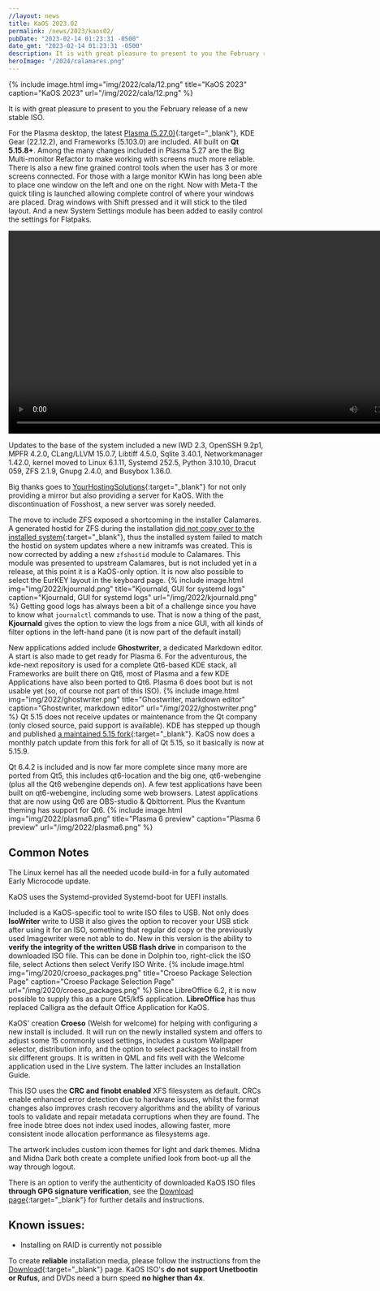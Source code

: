 ```yaml
---
//layout: news
title: KaOS 2023.02
permalink: /news/2023/kaos02/
pubDate: "2023-02-14 01:23:31 -0500"
date_gmt: "2023-02-14 01:23:31 -0500"
description: It is with great pleasure to present to you the February release of a new stable ISO. The move to include ZFS exposed a shortcoming in the installer Calamares. A generated hostid
heroImage: "/2024/calamares.png"
---
```


{% include image.html
            img="img/2022/cala/12.png"
            title="KaOS 2023"
            caption="KaOS 2023"
            url="/img/2022/cala/12.png" %}

It is with great pleasure to present to you the February release of a new stable ISO.

For the Plasma desktop, the latest [Plasma (5.27.0)](https://kde.org/announcements/plasma/5/5.27.0/){:target="\_blank"}, KDE Gear (22.12.2), and Frameworks (5.103.0) are included. All built on <b>Qt 5.15.8+</b>. Among the many changes included in Plasma 5.27 are the Big Multi-monitor Refactor to make working with screens much more reliable. There is also a new fine grained control tools when the user has 3 or more screens connected. For those with a large monitor KWin has long been able to place one window on the left and one on the right. Now with Meta-T the quick tiling is launched allowing complete control of where your windows are placed. Drag windows with Shift pressed and it will stick to the tiled layout. And a new System Settings module has been added to easily control the settings for Flatpaks.

<video width="800" controls autoplay>
    <source src="https://cdn.kde.org/promo/Announcements/Plasma/5.27/tiling.webm" type="video/webm">
    Your browser does not support the video tag.
</video>

Updates to the base of the system included a new IWD 2.3, OpenSSH 9.2p1, MPFR 4.2.0, CLang/LLVM 15.0.7, Libtiff 4.5.0, Sqlite 3.40.1, Networkmanager 1.42.0, kernel moved to Linux 6.1.11, Systemd 252.5, Python 3.10.10, Dracut 059, ZFS 2.1.9, Gnupg 2.4.0, and Busybox 1.36.0.

Big thanks goes to [YourHostingSolutions](https://yourhostingsolutions.com/){:target="\_blank"} for not only providing a mirror but also providing a server for KaOS. With the discontinuation of Fosshost, a new server was sorely needed.

The move to include ZFS exposed a shortcoming in the installer Calamares. A generated hostid for ZFS during the installation [did not copy over to the installed system](https://forum.kaosx.us/d/2990-zfs-boot-issue-after-kernel-image-regeneration){:target="\_blank"}, thus the installed system failed to match the hostid on system updates where a new initramfs was created. This is now corrected by adding a new `zfshostid` module to Calamares. This module was presented to upstream Calamares, but is not included yet in a release, at this point it is a KaOS-only option.
It is now also possible to select the EurKEY layout in the keyboard page.
{% include image.html
            img="img/2022/kjournald.png"
            title="Kjournald, GUI for systemd logs"
            caption="Kjournald, GUI for systemd logs"
            url="/img/2022/kjournald.png" %}
Getting good logs has always been a bit of a challenge since you have to know what `journalctl` commands to use. That is now a thing of the past, **Kjournald** gives the option to view the logs from a nice GUI, with all kinds of filter options in the left-hand pane (it is now part of the default install)

New applications added include **Ghostwriter**, a dedicated Markdown editor. A start is also made to get ready for Plasma 6. For the adventurous, the kde-next repository is used for a complete Qt6-based KDE stack, all Frameworks are built there on Qt6, most of Plasma and a few KDE Applications have also been ported to Qt6. Plasma 6 does boot but is not usable yet (so, of course not part of this ISO).
{% include image.html
            img="img/2022/ghostwriter.png"
            title="Ghostwriter, markdown editor"
            caption="Ghostwriter, markdown editor"
            url="/img/2022/ghostwriter.png" %}
Qt 5.15 does not receive updates or maintenance from the Qt company (only closed source, paid support is available). KDE has stepped up though and published [a maintained 5.15 fork](https://dot.kde.org/2021/04/06/announcing-kdes-qt-5-patch-collection){:target="\_blank"}. KaOS now does a monthly patch update from this fork for all of Qt 5.15, so it basically is now at 5.15.9.

Qt 6.4.2 is included and is now far more complete since many more are ported from Qt5, this includes qt6-location and the big one, qt6-webengine (plus all the Qt6 webengine depends on). A few test applications have been built on qt6-webengine, including some web browsers. Latest applications that are now using Qt6 are OBS-studio & Qbittorrent. Plus the Kvantum theming has support for Qt6.
{% include image.html
            img="img/2022/plasma6.png"
            title="Plasma 6 preview"
            caption="Plasma 6 preview"
            url="/img/2022/plasma6.png" %}

## Common Notes

The Linux kernel has all the needed ucode build-in for a fully automated Early Microcode update.

KaOS uses the Systemd-provided Systemd-boot for UEFI installs.

Included is a KaOS-specific tool to write ISO files to USB. Not only does **IsoWriter** write to USB it also gives the option to recover your USB stick after using it for an ISO, something that regular dd copy or the previously used Imagewriter were not able to do. New in this version is the ability to **verify the integrity of the written USB flash drive** in comparison to the downloaded ISO file. This can be done in Dolphin too, right-click the ISO file, select Actions then select Verify ISO Write.
{% include image.html
            img="img/2020/croeso_packages.png"
            title="Croeso Package Selection Page"
            caption="Croeso Package Selection Page"
            url="/img/2020/croeso_packages.png" %}
Since LibreOffice 6.2, it is now possible to supply this as a pure Qt5/kf5 application. **LibreOffice** has thus replaced Calligra as the default Office Application for KaOS.

KaOS' creation **Croeso** (Welsh for welcome) for helping with configuring a new install is included. It will run on the newly installed system and offers to adjust some 15 commonly used settings, includes a custom Wallpaper selector, distribution info, and the option to select packages to install from six different groups. It is written in QML and fits well with the Welcome application used in the Live system. The latter includes an Installation Guide.

This ISO uses the **CRC and finobt enabled** XFS filesystem as default. CRCs enable enhanced error detection due to hardware issues, whilst the format changes also improves crash recovery algorithms and the ability of various tools to validate and repair metadata corruptions when they are found. The free inode btree does not index used inodes, allowing faster, more consistent inode allocation performance as filesystems age.

The artwork includes custom icon themes for light and dark themes. Midna and Midna Dark both create a complete unified look from boot-up all the way through logout.

There is an option to verify the authenticity of downloaded KaOS ISO files **through GPG signature verification**, see the [Download page](https://kaosx.us/pages/download/#authenticity-check){:target="\_blank"} for further details and instructions.

## Known issues:

- Installing on RAID is currently not possible

To create **reliable** installation media, please follow the instructions from the [Download](http://kaosx.us/download/){:target="\_blank"} page. KaOS ISO's **do not support Unetbootin or Rufus**, and DVDs need a burn speed **no higher than 4x**.
